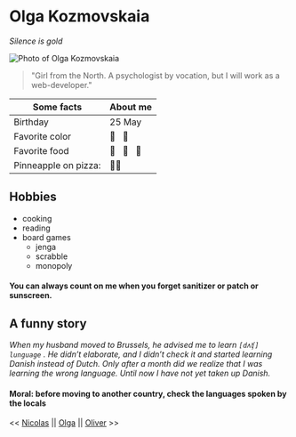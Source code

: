 # Olga Kozmovskaia

_Silence is gold_

![Photo of Olga Kozmovskaia](https://avatars1.githubusercontent.com/u/70748540?s=460&u=5bef7ecaef64a18c9e59bf3365a474a6afafdc59&v=4)

> "Girl from the North. A psychologist by vocation, but I will work as a web-developer."

Some facts | About me
------------ | -------------
Birthday | 25 May
Favorite color | :green_heart: &nbsp;  :purple_heart:
Favorite food | :cherries: &nbsp; :avocado: &nbsp; :wine_glass:
Pinneapple on pizza: | :ng_woman:

## Hobbies
* cooking
* reading
* board games
  * jenga
  * scrabble
  * monopoly
  
#### You can always count on me when you forget sanitizer or patch or sunscreen.

## A funny story
_When my husband moved to Brussels, he advised me to learn  ````[dʌʧ] lunguage```` . He didn’t elaborate, and I didn’t check it and started learning Danish instead of Dutch. Only after a month did we realize that I was learning the wrong language. Until now I have not yet taken up Danish._
#### Moral: before moving to another country, check the languages spoken by the locals

<< [Nicolas](https://github.com/Nick-C0DE/markdown-challenge/blob/master/README.md) || [Olga](https://github.com/OKozmovskaia/markdown-chalenge/blob/master/README.md) || [Oliver](https://github.com/DemolderOlivier/markdown-chalenge/blob/master/README.md) >>
